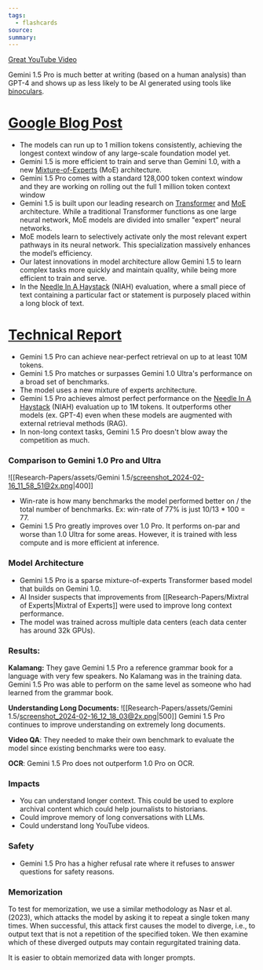 ```yaml
---
tags:
  - flashcards
source: 
summary:
---
```

[Great YouTube Video](https://youtu.be/Cs6pe8o7XY8)

Gemini 1.5 Pro is much better at writing (based on a human analysis) than GPT-4 and shows up as less likely to be AI generated using tools like [binoculars](https://www.youtube.com/redirect?event=video_description&redir_token=QUFFLUhqbEN5dV9sbzZxdUhULXBaTUhHN3dESTZfeHEwUXxBQ3Jtc0tudXNtbnI1SDdseUhWTkhyZlh3emFRWVhIR2hZY21qLTA2aHNoZEJpVm1VWGZKcThqdlM2U01RZTBrYTNzQWlDWTJINGN5amxsWFI5RS1GTGxfZXVGWHJhSTdGZTYtYjBHQTNZdFF4SXRMYVV6cExEaw&q=https%3A%2F%2Fhuggingface.co%2Fspaces%2Ftomg-group-umd%2FBinoculars&v=Cs6pe8o7XY8).
# [Google Blog Post](https://blog.google/technology/ai/google-gemini-next-generation-model-february-2024/#gemini-15)
- The models can run up to 1 million tokens consistently, achieving the longest context window of any large-scale foundation model yet.
- Gemini 1.5 is more efficient to train and serve than Gemini 1.0, with a new [Mixture-of-Experts](https://arxiv.org/abs/1701.06538) (MoE) architecture.
- Gemini 1.5 Pro comes with a standard 128,000 token context window and they are working on rolling out the full 1 million token context window
- Gemini 1.5 is built upon our leading research on [Transformer](https://blog.research.google/2017/08/transformer-novel-neural-network.html) and [MoE](https://arxiv.org/abs/1701.06538) architecture. While a traditional Transformer functions as one large neural network, MoE models are divided into smaller "expert” neural networks.
- MoE models learn to selectively activate only the most relevant expert pathways in its neural network. This specialization massively enhances the model’s efficiency.
- Our latest innovations in model architecture allow Gemini 1.5 to learn complex tasks more quickly and maintain quality, while being more efficient to train and serve.
- In the [Needle In A Haystack](https://github.com/gkamradt/LLMTest%5FNeedleInAHaystack) (NIAH) evaluation, where a small piece of text containing a particular fact or statement is purposely placed within a long block of text.
# [Technical Report](https://goo.gle/GeminiV1-5)
- Gemini 1.5 Pro can achieve near-perfect retrieval on up to at least 10M tokens.
- Gemini 1.5 Pro matches or surpasses Gemini 1.0 Ultra's performance on a broad set of benchmarks.
- The model uses a new mixture of experts architecture.
- Gemini 1.5 Pro achieves almost perfect performance on the [Needle In A Haystack](https://github.com/gkamradt/LLMTest%5FNeedleInAHaystack) (NIAH) evaluation up to 1M tokens. It outperforms other models (ex. GPT-4) even when these models are augmented with external retrieval methods (RAG).
- In non-long context tasks, Gemini 1.5 Pro doesn't blow away the competition as much.
### Comparison to Gemini 1.0 Pro and Ultra
![[Research-Papers/assets/Gemini 1.5/screenshot_2024-02-16_11_58_51@2x.png|400]]
- Win-rate is how many benchmarks the model performed better on / the total number of benchmarks. Ex: win-rate of 77% is just 10/13 * 100 = 77.
- Gemini 1.5 Pro greatly improves over 1.0 Pro. It performs on-par and worse than 1.0 Ultra for some areas. However, it is trained with less compute and is more efficient at inference.

### Model Architecture
- Gemini 1.5 Pro is a sparse mixture-of-experts Transformer based model that builds on Gemini 1.0.
- AI Insider suspects that improvements from [[Research-Papers/Mixtral of Experts|Mixtral of Experts]] were used to improve long context performance.
- The model was trained across multiple data centers (each data center has around 32k GPUs).

### Results:
**Kalamang:**
They gave Gemini 1.5 Pro a reference grammar book for a language with very few speakers. No Kalamang was in the training data. Gemini 1.5 Pro was able to perform on the same level as someone who had learned from the grammar book.

**Understanding Long Documents:**
![[Research-Papers/assets/Gemini 1.5/screenshot_2024-02-16_12_18_03@2x.png|500]]
Gemini 1.5 Pro continues to improve understanding on extremely long documents.

**Video QA**:
They needed to make their own benchmark to evaluate the model since existing benchmarks were too easy.

**OCR**:
Gemini 1.5 Pro does not outperform 1.0 Pro on OCR.
### Impacts
- You can understand longer context. This could be used to explore archival content which could help journalists to historians.
- Could improve memory of long conversations with LLMs.
- Could understand long YouTube videos.

### Safety
- Gemini 1.5 Pro has a higher refusal rate where it refuses to answer questions for safety reasons.
### Memorization
To test for memorization, we use a similar methodology as Nasr et al. (2023), which attacks the model by asking it to repeat a single token many times. When successful, this attack first causes the model to diverge, i.e., to output text that is not a repetition of the specified token. We then examine which of these diverged outputs may contain regurgitated training data.

It is easier to obtain memorized data with longer prompts.

